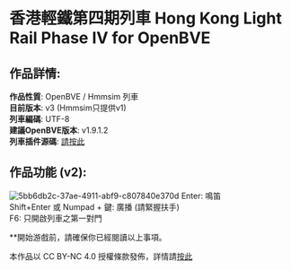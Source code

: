 # 香港輕鐵第四期列車 Hong Kong Light Rail Phase IV for OpenBVE
## 作品詳情:  
**作品性質**: OpenBVE / Hmmsim 列車  
**目前版本**: v3 (Hmmsim只提供v1)  
**列車編碼**: UTF-8  
**建議OpenBVE版本**: v1.9.1.2  
**列車插件源碼**: [請按此](https://github.com/HKTSS/TSS_LRV)

## 作品功能 (v2):  
![5bb6db2c-37ae-4911-abf9-c807840e370d](https://user-images.githubusercontent.com/40461728/122639003-1371f880-d12a-11eb-82cd-0f3b97095710.png)
Enter: 鳴笛  
Shift+Enter 或 Numpad + 鍵: 廣播 (請緊握扶手)  
F6: 只開啟列車之第一對門  

**開始游戲前，請確保你已經閱讀以上事項。  

本作品以 CC BY-NC 4.0 授權條款發佈，詳情請[按此](https://creativecommons.org/licenses/by-nc/4.0)
